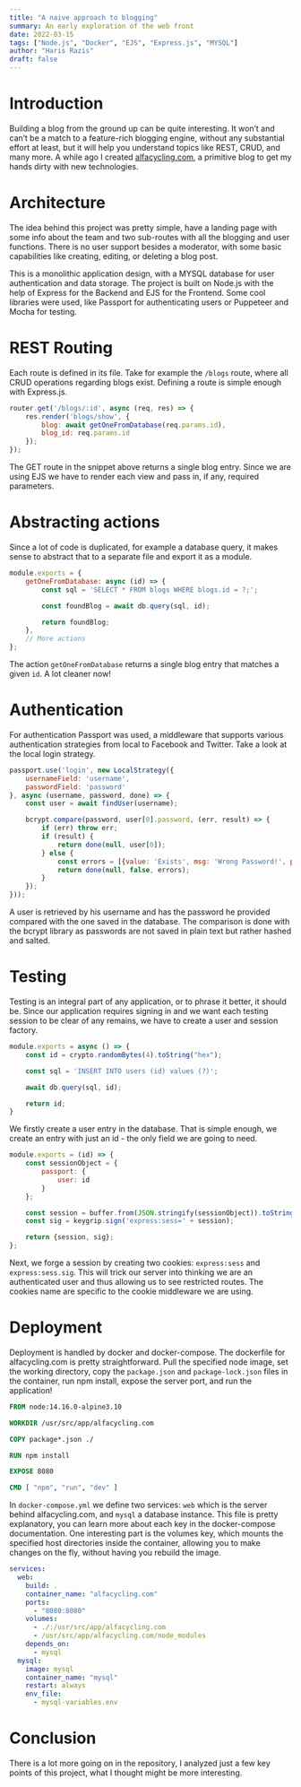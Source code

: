 ```yaml
---
title: "A naive approach to blogging"
summary: An early exploration of the web front
date: 2022-03-15
tags: ["Node.js", "Docker", "EJS", "Express.js", "MYSQL"]
author: "Haris Razis"
draft: false
---
```


# Introduction

Building a blog from the ground up can be quite interesting. It won’t and can’t be a match to a feature-rich blogging
engine, without any substantial effort at least, but it will help you understand topics like REST, CRUD, and many more.
A while ago I created [alfacycling.com](https://github.com/xrazis/alfacycling.com), a primitive blog to get my hands
dirty with new technologies.

# Architecture

The idea behind this project was pretty simple, have a landing page with some info about the team and two sub-routes
with all the blogging and user functions. There is no user support besides a moderator, with some basic capabilities
like creating, editing, or deleting a blog post.

This is a monolithic application design, with a MYSQL database for user authentication and data storage. The project is
built on Node.js with the help of Express for the Backend and EJS for the Frontend. Some cool libraries were used, like
Passport for authenticating users or Puppeteer and Mocha for testing.

# REST Routing

Each route is defined in its file. Take for example the `/blogs` route, where all CRUD operations regarding blogs exist.
Defining a route is simple enough with Express.js.

```js
router.get('/blogs/:id', async (req, res) => {
    res.render('blogs/show', {
        blog: await getOneFromDatabase(req.params.id),
        blog_id: req.params.id
    });
});
```

The GET route in the snippet above returns a single blog entry. Since we are using EJS we have to render each view and
pass in, if any, required parameters.

# Abstracting actions

Since a lot of code is duplicated, for example a database query, it makes sense to abstract that to a separate file and
export it as a module.

```js
module.exports = {
    getOneFromDatabase: async (id) => {
        const sql = 'SELECT * FROM blogs WHERE blogs.id = ?;';

        const foundBlog = await db.query(sql, id);

        return foundBlog;
    },
    // More actions
};
```

The action `getOneFromDatabase` returns a single blog entry that matches a given `id`. A lot cleaner now!

# Authentication

For authentication Passport was used, a middleware that supports various authentication strategies from local to
Facebook and Twitter. Take a look at the local login strategy.

```js
passport.use('login', new LocalStrategy({
    usernameField: 'username',
    passwordField: 'password'
}, async (username, password, done) => {
    const user = await findUser(username);

    bcrypt.compare(password, user[0].password, (err, result) => {
        if (err) throw err;
        if (result) {
            return done(null, user[0]);
        } else {
            const errors = [{value: 'Exists', msg: 'Wrong Password!', param: 'password', location: 'passport'}];
            return done(null, false, errors);
        }
    });
}));
```

A user is retrieved by his username and has the password he provided compared with the one saved in the database. The
comparison is done with the bcrypt library as passwords are not saved in plain text but rather hashed and salted.

# Testing

Testing is an integral part of any application, or to phrase it better, it should be. Since our application requires
signing in and we want each testing session to be clear of any remains, we have to create a user and session factory.

```js
module.exports = async () => {
    const id = crypto.randomBytes(4).toString("hex");

    const sql = 'INSERT INTO users (id) values (?)';

    await db.query(sql, id);

    return id;
}
```

We firstly create a user entry in the database. That is simple enough, we create an entry with just an id - the only
field we are going to need.

```js
module.exports = (id) => {
    const sessionObject = {
        passport: {
            user: id
        }
    };

    const session = buffer.from(JSON.stringify(sessionObject)).toString('base64');
    const sig = keygrip.sign('express:sess=' + session);

    return {session, sig};
};
```

Next, we forge a session by creating two cookies: `express:sess` and `express:sess.sig`. This will trick our server into
thinking we are an authenticated user and thus allowing us to see restricted routes. The cookies name are specific to
the cookie middleware we are using.

# Deployment

Deployment is handled by docker and docker-compose. The dockerfile for alfacycling.com is pretty straightforward. Pull
the specified node image, set the working directory, copy the `package.json` and `package-lock.json` files in the
container, run npm install, expose the server port, and run the application!

```dockerfile
FROM node:14.16.0-alpine3.10

WORKDIR /usr/src/app/alfacycling.com

COPY package*.json ./

RUN npm install

EXPOSE 8080

CMD [ "npm", "run", "dev" ]
```

In `docker-compose.yml`  we define two services: `web` which is the server behind alfacycling.com, and `mysql` a
database instance. This file is pretty explanatory, you can learn more about each key in the docker-compose
documentation. One interesting part is the volumes key, which mounts the specified host directories inside the
container, allowing you to make changes on the fly, without having you rebuild the image.

```yml
services:
  web:
    build: .
    container_name: "alfacycling.com"
    ports:
      - "8080:8080"
    volumes:
      - ./:/usr/src/app/alfacycling.com
      - /usr/src/app/alfacycling.com/node_modules
    depends_on:
      - mysql
  mysql:
    image: mysql
    container_name: "mysql"
    restart: always
    env_file:
      - mysql-variables.env
```

# Conclusion

There is a lot more going on in the repository, I analyzed just a few key points of this project, what I thought might
be more interesting.
